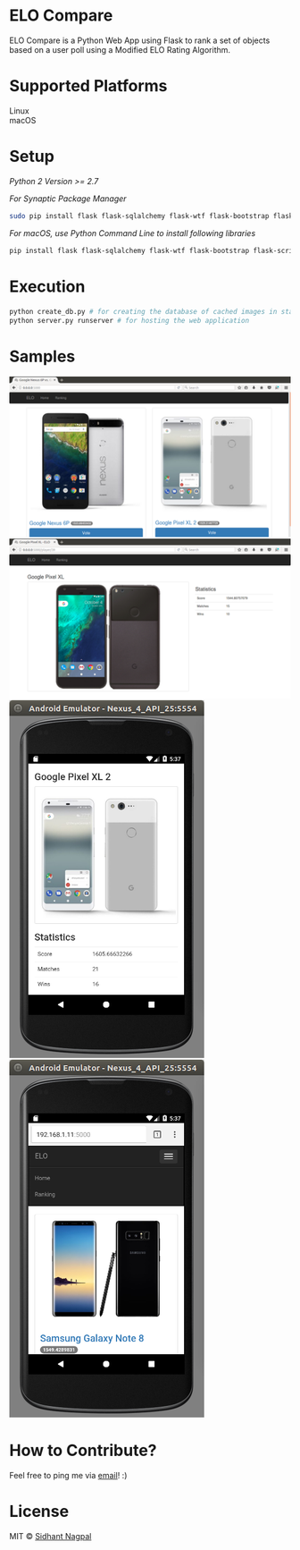 # ELO Compare
ELO Compare is a Python Web App using Flask to rank a set of objects based on a user poll using a Modified ELO Rating Algorithm.

# Supported Platforms
Linux  
macOS  
       
# Setup 
*Python 2 Version >= 2.7*

*For Synaptic Package Manager*   
```bash
sudo pip install flask flask-sqlalchemy flask-wtf flask-bootstrap flask-script      
```

*For macOS, use Python Command Line to install following libraries*     
```bash
pip install flask flask-sqlalchemy flask-wtf flask-bootstrap flask-script              
```

# Execution
```bash
python create_db.py # for creating the database of cached images in static folder        
python server.py runserver # for hosting the web application    
```

# Samples
![alt text](https://github.com/sidhantnagpal/elo-compare/blob/master/samples/ELO_5.png "Sample 1")
![alt text](https://github.com/sidhantnagpal/elo-compare/blob/master/samples/ELO_3.png "Sample 2")
![alt text](https://github.com/sidhantnagpal/elo-compare/blob/master/android_elo_1.png "Sample 3")
![alt text](https://github.com/sidhantnagpal/elo-compare/blob/master/android_elo_2.png "Sample 4")

# How to Contribute?
Feel free to ping me via [email](mailto:sidhantnagpal97@gmail.com)! :)    
    
# License
MIT © [Sidhant Nagpal](mailto:sidhantnagpal97@gmail.com) 
